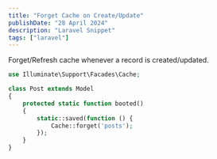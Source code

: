 ```yaml
---
title: "Forget Cache on Create/Update"
publishDate: "28 April 2024"
description: "Laravel Snippet"
tags: ["laravel"]
---
```


Forget/Refresh cache whenever a record is created/updated.

```php
use Illuminate\Support\Facades\Cache;

class Post extends Model
{
    protected static function booted()
    {
        static::saved(function () {
            Cache::forget('posts');
        });
    }
}
```